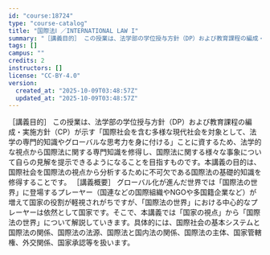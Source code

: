 ```yaml
---
id: "course:18724"
type: "course-catalog"
title: "国際法Ⅰ ／INTERNATIONAL LAW I"
summary: "［講義目的］ この授業は、法学部の学位授与方針（DP）および教育課程の編成・実施方針（CP）が示す「国際社会を含む多様な現代社会を対象として、法学の専門的知識やグローバルな思考力を身に付ける」ことに資するため、法学的な視点から国際法に関する…"
tags: []
campus: ""
credits: 2
instructors: []
license: "CC-BY-4.0"
version:
  created_at: "2025-10-09T03:48:57Z"
  updated_at: "2025-10-09T03:48:57Z"
---
```

［講義目的］ この授業は、法学部の学位授与方針（DP）および教育課程の編成・実施方針（CP）が示す「国際社会を含む多様な現代社会を対象として、法学の専門的知識やグローバルな思考力を身に付ける」ことに資するため、法学的な視点から国際法に関する専門知識を修得し、国際法に関する様々な事象について自らの見解を提示できるようになることを目指すものです。本講義の目的は、国際社会を国際法の視点から分析するために不可欠である国際法の基礎的知識を修得することです。 ［講義概要］ グローバル化が進んだ世界では「国際法の世界」に登場するプレーヤー（国連などの国際組織やNGOや多国籍企業など）が増えて国家の役割が軽視されがちですが、「国際法の世界」における中心的なプレーヤーは依然として国家です。そこで、本講義では「国家の視点」から「国際法の世界」について解説していきます。具体的には、国際社会の基本システムと国際法の関係、国際法の法源、国際法と国内法の関係、国際法の主体、国家管轄権、外交関係、国家承認等を扱います。
